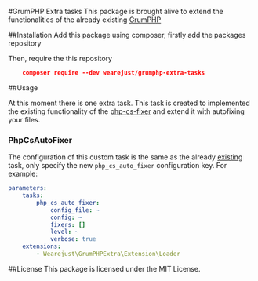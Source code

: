 #GrumPHP Extra tasks
This package is brought alive to extend the functionalities of the already existing [GrumPHP](https://github.com/phpro/grumphp)

##Installation
Add this package using composer, firstly add the packages repository


  Then, require the this repository

```json
	composer require --dev wearejust/grumphp-extra-tasks
```

##Usage

At this moment there is one extra task. This task is created to implemented the existing functionality of the [php-cs-fixer](https://github.com/phpro/grumphp/blob/master/doc/tasks/php_cs_fixer.md) and extend it with autofixing your files.

### PhpCsAutoFixer
The configuration of this custom task is the same as the already [existing](https://github.com/phpro/grumphp/blob/master/doc/tasks/php_cs_fixer.md) task, only specify the new `php_cs_auto_fixer` configuration key. For example:

```yaml
parameters:
    tasks:
        php_cs_auto_fixer:
            config_file: ~
            config: ~
            fixers: []
            level: ~
            verbose: true
    extensions:
        - Wearejust\GrumPHPExtra\Extension\Loader
```
##License
This package is licensed under the MIT License.  		
